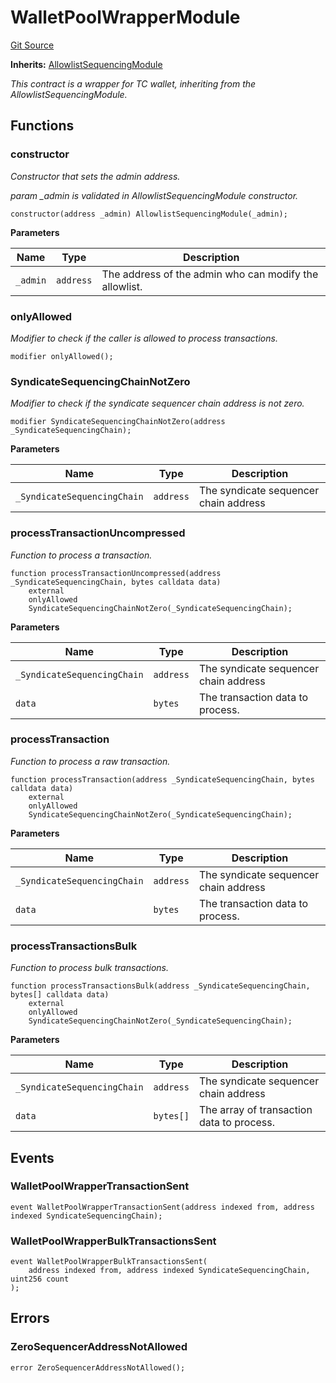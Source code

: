 # WalletPoolWrapperModule
[Git Source](https://github.com/SyndicateProtocol/syndicate-appchains/blob/b28027a30c67e2de9f45368bdf6d7b4aecf3b0cf/src/sequencing-modules/WalletPoolWrapperModule.sol)

**Inherits:**
[AllowlistSequencingModule](/src/sequencing-modules/AllowlistSequencingModule.sol/contract.AllowlistSequencingModule.md)

*This contract is a wrapper for TC wallet, inheriting from the AllowlistSequencingModule.*


## Functions
### constructor

*Constructor that sets the admin address.*

*param _admin is validated in AllowlistSequencingModule constructor.*


```solidity
constructor(address _admin) AllowlistSequencingModule(_admin);
```
**Parameters**

|Name|Type|Description|
|----|----|-----------|
|`_admin`|`address`|The address of the admin who can modify the allowlist.|


### onlyAllowed

*Modifier to check if the caller is allowed to process transactions.*


```solidity
modifier onlyAllowed();
```

### SyndicateSequencingChainNotZero

*Modifier to check if the syndicate sequencer chain address is not zero.*


```solidity
modifier SyndicateSequencingChainNotZero(address _SyndicateSequencingChain);
```
**Parameters**

|Name|Type|Description|
|----|----|-----------|
|`_SyndicateSequencingChain`|`address`|The syndicate sequencer chain address|


### processTransactionUncompressed

*Function to process a transaction.*


```solidity
function processTransactionUncompressed(address _SyndicateSequencingChain, bytes calldata data)
    external
    onlyAllowed
    SyndicateSequencingChainNotZero(_SyndicateSequencingChain);
```
**Parameters**

|Name|Type|Description|
|----|----|-----------|
|`_SyndicateSequencingChain`|`address`|The syndicate sequencer chain address|
|`data`|`bytes`|The transaction data to process.|


### processTransaction

*Function to process a raw transaction.*


```solidity
function processTransaction(address _SyndicateSequencingChain, bytes calldata data)
    external
    onlyAllowed
    SyndicateSequencingChainNotZero(_SyndicateSequencingChain);
```
**Parameters**

|Name|Type|Description|
|----|----|-----------|
|`_SyndicateSequencingChain`|`address`|The syndicate sequencer chain address|
|`data`|`bytes`|The transaction data to process.|


### processTransactionsBulk

*Function to process bulk transactions.*


```solidity
function processTransactionsBulk(address _SyndicateSequencingChain, bytes[] calldata data)
    external
    onlyAllowed
    SyndicateSequencingChainNotZero(_SyndicateSequencingChain);
```
**Parameters**

|Name|Type|Description|
|----|----|-----------|
|`_SyndicateSequencingChain`|`address`|The syndicate sequencer chain address|
|`data`|`bytes[]`|The array of transaction data to process.|


## Events
### WalletPoolWrapperTransactionSent

```solidity
event WalletPoolWrapperTransactionSent(address indexed from, address indexed SyndicateSequencingChain);
```

### WalletPoolWrapperBulkTransactionsSent

```solidity
event WalletPoolWrapperBulkTransactionsSent(
    address indexed from, address indexed SyndicateSequencingChain, uint256 count
);
```

## Errors
### ZeroSequencerAddressNotAllowed

```solidity
error ZeroSequencerAddressNotAllowed();
```

